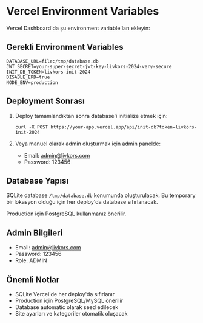 # Vercel Environment Variables

Vercel Dashboard'da şu environment variable'ları ekleyin:

## Gerekli Environment Variables

```
DATABASE_URL=file:/tmp/database.db
JWT_SECRET=your-super-secret-jwt-key-livkors-2024-very-secure
INIT_DB_TOKEN=livkors-init-2024
DISABLE_ERD=true
NODE_ENV=production
```

## Deployment Sonrası

1. Deploy tamamlandıktan sonra database'i initialize etmek için:
   ```
   curl -X POST https://your-app.vercel.app/api/init-db?token=livkors-init-2024
   ```

2. Veya manuel olarak admin oluşturmak için admin panelde:
   - Email: admin@livkors.com
   - Password: 123456

## Database Yapısı

SQLite database `/tmp/database.db` konumunda oluşturulacak.
Bu temporary bir lokasyon olduğu için her deploy'da database sıfırlanacak.

Production için PostgreSQL kullanmanız önerilir.

## Admin Bilgileri

- Email: admin@livkors.com
- Password: 123456
- Role: ADMIN

## Önemli Notlar

- SQLite Vercel'de her deploy'da sıfırlanır
- Production için PostgreSQL/MySQL önerilir
- Database automatic olarak seed edilecek
- Site ayarları ve kategoriler otomatik oluşacak 